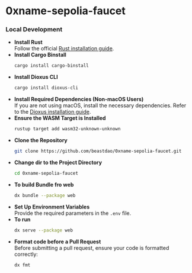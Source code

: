 # 0xname-sepolia-faucet
 
### Local Development

- **Install Rust**  
   Follow the official [Rust installation guide](https://www.rust-lang.org/tools/install).
- **Install Cargo Binstall**  
   ```sh
   cargo install cargo-binstall
   ```
- **Install Dioxus CLI**  
   ```sh
   cargo install dioxus-cli
   ```
- **Install Required Dependencies (Non-macOS Users)**  
   If you are not using macOS, install the necessary dependencies. Refer to the [Dioxus installation guide](https://dioxuslabs.com/learn/0.6/getting_started/#).
- **Ensure the WASM Target is Installed**  
   ```sh
   rustup target add wasm32-unknown-unknown
   ```
- **Clone the Repository**  
   ```sh
   git clone https://github.com/beastdao/0xname-sepolia-faucet.git
   ```
- **Change dir to the Project Directory**  
   ```sh
   cd 0xname-sepolia-faucet
   ```
- **To build Bundle fro web**  
   ```sh
   dx bundle --package web
   ```
- **Set Up Environment Variables**  
   Provide the required parameters in the `.env` file.
- **To run**  
    ```sh
    dx serve --package web
    ```
- **Format code before a Pull Request**  
    Before submitting a pull request, ensure your code is formatted correctly:  
    ```sh
    dx fmt
    ```

     
